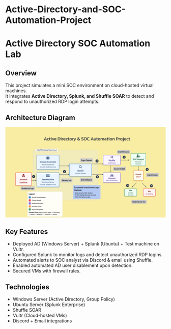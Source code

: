 # Active-Directory-and-SOC-Automation-Project
# Active Directory SOC Automation Lab

## Overview
This project simulates a mini SOC environment on cloud-hosted virtual machines.  
It integrates **Active Directory, Splunk, and Shuffle SOAR** to detect and respond to unauthorized RDP login attempts.  

## Architecture Diagram
![workflow](workflow-diagram.png)   

## Key Features
- Deployed AD (Windows Server) + Splunk (Ubuntu) + Test machine on Vultr.
- Configured Splunk to monitor logs and detect unauthorized RDP logins.
- Automated alerts to SOC analyst via Discord & email using Shuffle.
- Enabled automated AD user disablement upon detection.
- Secured VMs with firewall rules.

## Technologies
- Windows Server (Active Directory, Group Policy)
- Ubuntu Server (Splunk Enterprise)
- Shuffle SOAR
- Vultr (Cloud-hosted VMs)
- Discord + Email integrations



